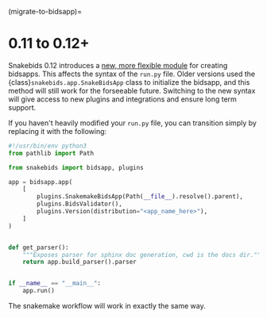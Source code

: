 (migrate-to-bidsapp)=
# 0.11 to 0.12+

Snakebids 0.12 introduces a [new, more flexible module](#snakebids.bidsapp) for creating bidsapps. This affects the syntax of the `run.py` file. Older versions used the {class}`snakebids.app.SnakeBidsApp` class to initialize the bidsapp, and this method will still work for the forseeable future. Switching to the new syntax will give access to new plugins and integrations and ensure long term support.

If you haven't heavily modified your `run.py` file, you can transition simply by replacing it with the following:

```python
#!/usr/bin/env python3
from pathlib import Path

from snakebids import bidsapp, plugins

app = bidsapp.app(
    [
        plugins.SnakemakeBidsApp(Path(__file__).resolve().parent),
        plugins.BidsValidator(),
        plugins.Version(distribution="<app_name_here>"),
    ]
)


def get_parser():
    """Exposes parser for sphinx doc generation, cwd is the docs dir."""
    return app.build_parser().parser


if __name__ == "__main__":
    app.run()
```

The snakemake workflow will work in exactly the same way.
